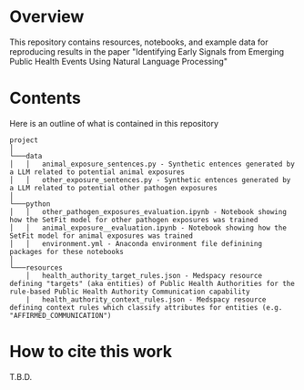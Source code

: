 # Overview
This repository contains resources, notebooks, and example data for reproducing results in the paper "Identifying Early Signals from Emerging Public Health Events Using Natural Language Processing"

# Contents

Here is an outline of what is contained in this repository
```
project
│
└───data
│   │   animal_exposure_sentences.py - Synthetic entences generated by a LLM related to potential animal exposures
│   │   other_exposure_sentences.py - Synthetic entences generated by a LLM related to potential other pathogen exposures
│   
└───python
│   │   other_pathogen_exposures_evaluation.ipynb - Notebook showing how the SetFit model for other pathogen exposures was trained
│   │   animal_exposure__evaluation.ipynb - Notebook showing how the SetFit model for animal exposures was trained
│   │   environment.yml - Anaconda environment file definining packages for these notebooks
│   
└───resources
    │   health_authority_target_rules.json - Medspacy resource defining "targets" (aka entities) of Public Health Authorities for the rule-based Public Health Authority Communication capability
    |   health_authority_context_rules.json - Medspacy resource defining context rules which classify attributes for entities (e.g. "AFFIRMED_COMMUNICATION")
```

# How to cite this work
T.B.D.